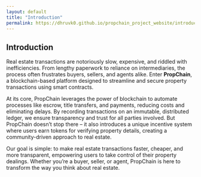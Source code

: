 ```yaml
---
layout: default
title: "Introduction"
permalink: https://dhruvk0.github.io/propchain_project_website/introduction/
---
```


<div class="parallax">
  <section id="introduction" class="parallax__layer parallax__layer--back">
    <div class="section-content">
      <h2>Introduction</h2>
      <p>
        Real estate transactions are notoriously slow, expensive, and riddled with inefficiencies. From lengthy paperwork to reliance on intermediaries, the process often frustrates buyers, sellers, and agents alike. Enter <strong>PropChain</strong>, a blockchain-based platform designed to streamline and secure property transactions using smart contracts.
      </p>
      <p>
        At its core, PropChain leverages the power of blockchain to automate processes like escrow, title transfers, and payments, reducing costs and eliminating delays. By recording transactions on an immutable, distributed ledger, we ensure transparency and trust for all parties involved. But PropChain doesn’t stop there – it also introduces a unique incentive system where users earn tokens for verifying property details, creating a community-driven approach to real estate.
      </p>
      <p>
        Our goal is simple: to make real estate transactions faster, cheaper, and more transparent, empowering users to take control of their property dealings. Whether you’re a buyer, seller, or agent, PropChain is here to transform the way you think about real estate.
      </p>
    </div>
  </section>
</div>
